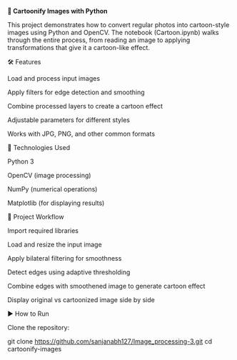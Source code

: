 **🎨 Cartoonify Images with Python**

This project demonstrates how to convert regular photos into cartoon-style images using Python and OpenCV. The notebook (Cartoon.ipynb) walks through the entire process, from reading an image to applying transformations that give it a cartoon-like effect.

🛠️ Features

Load and process input images

Apply filters for edge detection and smoothing

Combine processed layers to create a cartoon effect

Adjustable parameters for different styles

Works with JPG, PNG, and other common formats

🚀 Technologies Used

Python 3

OpenCV (image processing)

NumPy (numerical operations)

Matplotlib (for displaying results)

📂 Project Workflow

Import required libraries

Load and resize the input image

Apply bilateral filtering for smoothness

Detect edges using adaptive thresholding

Combine edges with smoothened image to generate cartoon effect

Display original vs cartoonized image side by side

▶️ How to Run

Clone the repository:

git clone https://github.com/sanjanabh127/Image_processing-3.git
cd cartoonify-images

